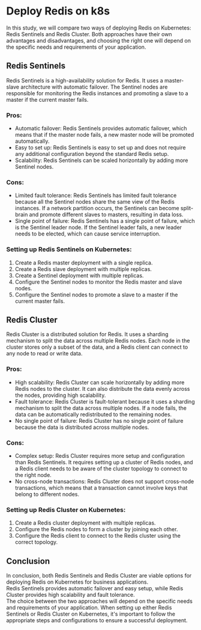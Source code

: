 # Deploy Redis on k8s


In this study, we will compare two ways of deploying Redis on Kubernetes: Redis Sentinels and Redis Cluster. Both approaches have their own advantages and disadvantages, and choosing the right one will depend on the specific needs and requirements of your application.

## Redis Sentinels

Redis Sentinels is a high-availability solution for Redis. It uses a master-slave architecture with automatic failover. The Sentinel nodes are responsible for monitoring the Redis instances and promoting a slave to a master if the current master fails.

### Pros:

- Automatic failover: Redis Sentinels provides automatic failover, which means that if the master node fails, a new master node will be promoted automatically.
- Easy to set up: Redis Sentinels is easy to set up and does not require any additional configuration beyond the standard Redis setup.
- Scalability: Redis Sentinels can be scaled horizontally by adding more Sentinel nodes.

### Cons:

- Limited fault tolerance: Redis Sentinels has limited fault tolerance because all the Sentinel nodes share the same view of the Redis instances. If a network partition occurs, the Sentinels can become split-brain and promote different slaves to masters, resulting in data loss.
- Single point of failure: Redis Sentinels has a single point of failure, which is the Sentinel leader node. If the Sentinel leader fails, a new leader needs to be elected, which can cause service interruption.

### Setting up Redis Sentinels on Kubernetes:

1. Create a Redis master deployment with a single replica.  
2. Create a Redis slave deployment with multiple replicas.  
3. Create a Sentinel deployment with multiple replicas.  
4. Configure the Sentinel nodes to monitor the Redis master and slave nodes.  
5. Configure the Sentinel nodes to promote a slave to a master if the current master fails.  

## Redis Cluster

Redis Cluster is a distributed solution for Redis. It uses a sharding mechanism to split the data across multiple Redis nodes. Each node in the cluster stores only a subset of the data, and a Redis client can connect to any node to read or write data.

### Pros:

- High scalability: Redis Cluster can scale horizontally by adding more Redis nodes to the cluster. It can also distribute the data evenly across the nodes, providing high scalability.
- Fault tolerance: Redis Cluster is fault-tolerant because it uses a sharding mechanism to split the data across multiple nodes. If a node fails, the data can be automatically redistributed to the remaining nodes.
- No single point of failure: Redis Cluster has no single point of failure because the data is distributed across multiple nodes.

### Cons:

- Complex setup: Redis Cluster requires more setup and configuration than Redis Sentinels. It requires setting up a cluster of Redis nodes, and a Redis client needs to be aware of the cluster topology to connect to the right node.
- No cross-node transactions: Redis Cluster does not support cross-node transactions, which means that a transaction cannot involve keys that belong to different nodes.

### Setting up Redis Cluster on Kubernetes:

1. Create a Redis cluster deployment with multiple replicas.  
2. Configure the Redis nodes to form a cluster by joining each other.  
3. Configure the Redis client to connect to the Redis cluster using the correct topology.  

## Conclusion
In conclusion, both Redis Sentinels and Redis Cluster are viable options for deploying Redis on Kubernetes for business applications.  
Redis Sentinels provides automatic failover and easy setup, while Redis Cluster provides high scalability and fault tolerance.  
The choice between the two approaches will depend on the specific needs and requirements of your application. When setting up either Redis Sentinels or Redis Cluster on Kubernetes, it's important to follow the appropriate steps and configurations to ensure a successful deployment.
